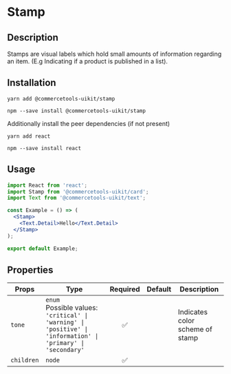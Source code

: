 <!-- THIS IS AN AUTOGENERATED FILE. DO NOT EDIT THIS FILE DIRECTLY. -->
<!-- This file is created by the `yarn generate-readme` script. -->

# Stamp

## Description

Stamps are visual labels which hold small amounts of information regarding an item. (E.g Indicating if a product is published in a list).

## Installation

```
yarn add @commercetools-uikit/stamp
```

```
npm --save install @commercetools-uikit/stamp
```

Additionally install the peer dependencies (if not present)

```
yarn add react
```

```
npm --save install react
```

## Usage

```jsx
import React from 'react';
import Stamp from '@commercetools-uikit/card';
import Text from '@commercetools-uikit/text';

const Example = () => (
  <Stamp>
    <Text.Detail>Hello</Text.Detail>
  </Stamp>
);

export default Example;
```

## Properties

| Props      | Type                                                                                                               | Required | Default | Description                     |
| ---------- | ------------------------------------------------------------------------------------------------------------------ | :------: | ------- | ------------------------------- |
| `tone`     | `enum`<br>Possible values:<br>`'critical' \| 'warning' \| 'positive' \| 'information' \| 'primary' \| 'secondary'` |    ✅    |         | Indicates color scheme of stamp |
| `children` | `node`                                                                                                             |    ✅    |         |                                 |
